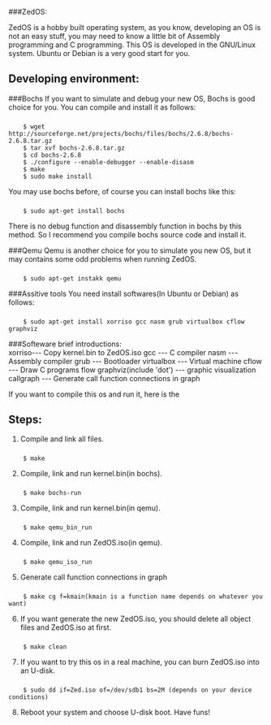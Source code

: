 ###ZedOS:

ZedOS is a hobby built operating system, as you know, developing an OS is not an easy stuff, 
you may need to know a little bit of Assembly programming and C programming.
This OS is developed in the GNU/Linux system. Ubuntu or Debian is a very good start for you.  

Developing environment: 
------------------------

###Bochs
If you want to simulate and debug your new OS, Bochs is good choice for you. 
You can compile and install it as follows: 
### 
        $ wget http://sourceforge.net/projects/bochs/files/bochs/2.6.8/bochs-2.6.8.tar.gz
        $ tar xvf bochs-2.6.8.tar.gz
        $ cd bochs-2.6.8 
        $ ./configure --enable-debugger --enable-disasm 
        $ make 
        $ sudo make install 

You may use bochs before, of course you can install bochs like this: 
### 
        $ sudo apt-get install bochs 

There is no debug function and disassembly function in bochs by this method. So I recommend you compile bochs source code and install it.  

###Qemu
Qemu is another choice for you to simulate you new OS, but it may contains some odd problems when running ZedOS. 
###
 	 	$ sudo apt-get instakk qemu 

###Assitive tools 
You need install softwares(In Ubuntu or Debian) as follows: 
###
	 	$ sudo apt-get install xorriso gcc nasm grub virtualbox cflow graphviz   

###Softeware brief introductions: 	
xorriso--- Copy kernel.bin to ZedOS.iso 
gcc --- C compiler 
nasm --- Assembly compiler 
grub --- Bootloader 
virtualbox --- Virtual machine 
cflow --- Draw C programs flow 
graphviz(include 'dot') --- graphic visualization 
callgraph --- Generate call function connections in graph 


If you want to compile this os and run it, here is the 

Steps:
-----
1. Compile and link all files. 
###
		$ make 

2. Compile, link and run kernel.bin(in bochs).
###
		$ make bochs-run 

3. Compile, link and run kernel.bin(in qemu).
###
		$ make qemu_bin_run 

4. Compile, link and run ZedOS.iso(in qemu).
### 
		$ make qemu_iso_run 

5. Generate call function connections in graph 
### 
 	 	$ make cg f=kmain(kmain is a function name depends on whatever you want)  

6. If you want generate the new ZedOS.iso, you should delete all object files and ZedOS.iso at first.  
### 
		$ make clean 

7. If you want to try this os in a real machine, you can burn ZedOS.iso into an U-disk. 
### 
		$ sudo dd if=Zed.iso of=/dev/sdb1 bs=2M (depends on your device conditions)
 
8. Reboot your system and choose U-disk boot. Have funs!  
